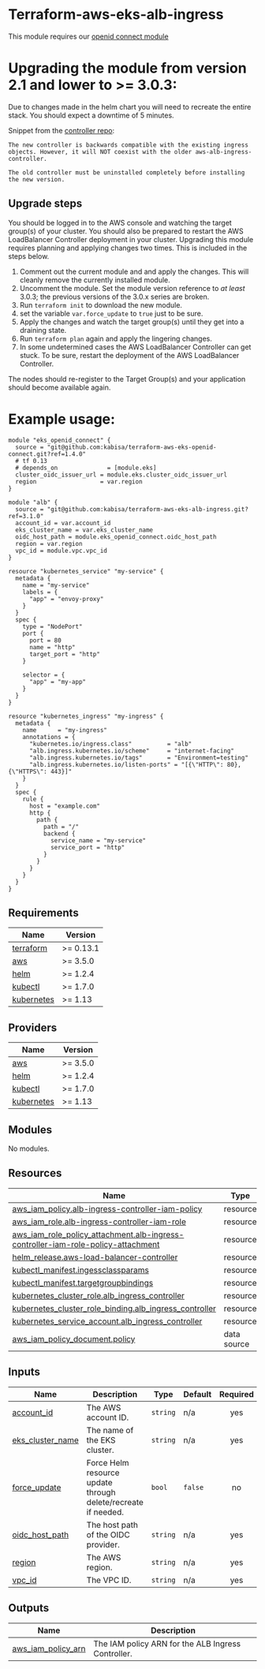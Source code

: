 # Terraform-aws-eks-alb-ingress

This module requires our [openid connect module](https://github.com/kabisa/terraform-aws-eks-openid-connect)

# Upgrading the module from version 2.1 and lower to >= 3.0.3:
Due to changes made in the helm chart you will need to recreate the entire stack. You should expect a downtime of 5 minutes.

Snippet from the [controller repo](https://github.com/kubernetes-sigs/aws-load-balancer-controller/tree/main/helm/aws-load-balancer-controller#upgrade):
```
The new controller is backwards compatible with the existing ingress objects. However, it will NOT coexist with the older aws-alb-ingress-controller. 

The old controller must be uninstalled completely before installing the new version.
```

## Upgrade steps

You should be logged in to the AWS console and watching the target group(s) of your cluster. 
You should also be prepared to restart the AWS LoadBalancer Controller deployment in your cluster.
Upgrading this module requires planning and applying changes two times. This is included in the steps below.

1. Comment out the current module and and apply the changes. This will cleanly remove the currently installed module.
2. Uncomment the module. Set the module version reference to _at least_ 3.0.3; the previous versions of the 3.0.x series are broken.
3. Run `terraform init` to download the new module.
4. set the variable `var.force_update` to `true` just to be sure.
5. Apply the changes and watch the target group(s) until they get into a draining state.
6. Run `terraform plan` again and apply the lingering changes.
7. In some undetermined cases the AWS LoadBalancer Controller can get stuck. To be sure, restart the deployment of the AWS LoadBalancer Controller.

The nodes should re-register to the Target Group(s) and your application should become available again.

# Example usage:

```hcl
module "eks_openid_connect" {
  source = "git@github.com:kabisa/terraform-aws-eks-openid-connect.git?ref=1.4.0"
  # tf 0.13
  # depends_on              = [module.eks]
  cluster_oidc_issuer_url = module.eks.cluster_oidc_issuer_url
  region                  = var.region
}

module "alb" {
  source = "git@github.com:kabisa/terraform-aws-eks-alb-ingress.git?ref=3.1.0"
  account_id = var.account_id
  eks_cluster_name = var.eks_cluster_name
  oidc_host_path = module.eks_openid_connect.oidc_host_path
  region = var.region
  vpc_id = module.vpc.vpc_id
}

resource "kubernetes_service" "my-service" {
  metadata {
    name = "my-service"
    labels = {
      "app" = "envoy-proxy"
    }
  }
  spec {
    type = "NodePort"
    port {
      port = 80
      name = "http"
      target_port = "http"
    }

    selector = {
      "app" = "my-app"
    }
  }
}

resource "kubernetes_ingress" "my-ingress" {
  metadata {
    name      = "my-ingress"
    annotations = {
      "kubernetes.io/ingress.class"          = "alb"
      "alb.ingress.kubernetes.io/scheme"     = "internet-facing"
      "alb.ingress.kubernetes.io/tags"       = "Environment=testing"
      "alb.ingress.kubernetes.io/listen-ports" = "[{\"HTTP\": 80}, {\"HTTPS\": 443}]"
    }
  }
  spec {
    rule {
      host = "example.com"
      http {
        path {
          path = "/"
          backend {
            service_name = "my-service"
            service_port = "http"
          }
        }
      }
    }
  }
}
```

<!-- BEGIN_TF_DOCS -->
## Requirements

| Name | Version |
|------|---------|
| <a name="requirement_terraform"></a> [terraform](#requirement\_terraform) | >= 0.13.1 |
| <a name="requirement_aws"></a> [aws](#requirement\_aws) | >= 3.5.0 |
| <a name="requirement_helm"></a> [helm](#requirement\_helm) | >= 1.2.4 |
| <a name="requirement_kubectl"></a> [kubectl](#requirement\_kubectl) | >= 1.7.0 |
| <a name="requirement_kubernetes"></a> [kubernetes](#requirement\_kubernetes) | >= 1.13 |

## Providers

| Name | Version |
|------|---------|
| <a name="provider_aws"></a> [aws](#provider\_aws) | >= 3.5.0 |
| <a name="provider_helm"></a> [helm](#provider\_helm) | >= 1.2.4 |
| <a name="provider_kubectl"></a> [kubectl](#provider\_kubectl) | >= 1.7.0 |
| <a name="provider_kubernetes"></a> [kubernetes](#provider\_kubernetes) | >= 1.13 |

## Modules

No modules.

## Resources

| Name | Type |
|------|------|
| [aws_iam_policy.alb-ingress-controller-iam-policy](https://registry.terraform.io/providers/hashicorp/aws/latest/docs/resources/iam_policy) | resource |
| [aws_iam_role.alb-ingress-controller-iam-role](https://registry.terraform.io/providers/hashicorp/aws/latest/docs/resources/iam_role) | resource |
| [aws_iam_role_policy_attachment.alb-ingress-controller-iam-role-policy-attachment](https://registry.terraform.io/providers/hashicorp/aws/latest/docs/resources/iam_role_policy_attachment) | resource |
| [helm_release.aws-load-balancer-controller](https://registry.terraform.io/providers/hashicorp/helm/latest/docs/resources/release) | resource |
| [kubectl_manifest.ingessclassparams](https://registry.terraform.io/providers/gavinbunney/kubectl/latest/docs/resources/manifest) | resource |
| [kubectl_manifest.targetgroupbindings](https://registry.terraform.io/providers/gavinbunney/kubectl/latest/docs/resources/manifest) | resource |
| [kubernetes_cluster_role.alb_ingress_controller](https://registry.terraform.io/providers/hashicorp/kubernetes/latest/docs/resources/cluster_role) | resource |
| [kubernetes_cluster_role_binding.alb_ingress_controller](https://registry.terraform.io/providers/hashicorp/kubernetes/latest/docs/resources/cluster_role_binding) | resource |
| [kubernetes_service_account.alb_ingress_controller](https://registry.terraform.io/providers/hashicorp/kubernetes/latest/docs/resources/service_account) | resource |
| [aws_iam_policy_document.policy](https://registry.terraform.io/providers/hashicorp/aws/latest/docs/data-sources/iam_policy_document) | data source |

## Inputs

| Name | Description | Type | Default | Required |
|------|-------------|------|---------|:--------:|
| <a name="input_account_id"></a> [account\_id](#input\_account\_id) | The AWS account ID. | `string` | n/a | yes |
| <a name="input_eks_cluster_name"></a> [eks\_cluster\_name](#input\_eks\_cluster\_name) | The name of the EKS cluster. | `string` | n/a | yes |
| <a name="input_force_update"></a> [force\_update](#input\_force\_update) | Force Helm resource update through delete/recreate if needed. | `bool` | `false` | no |
| <a name="input_oidc_host_path"></a> [oidc\_host\_path](#input\_oidc\_host\_path) | The host path of the OIDC provider. | `string` | n/a | yes |
| <a name="input_region"></a> [region](#input\_region) | The AWS region. | `string` | n/a | yes |
| <a name="input_vpc_id"></a> [vpc\_id](#input\_vpc\_id) | The VPC ID. | `string` | n/a | yes |

## Outputs

| Name | Description |
|------|-------------|
| <a name="output_aws_iam_policy_arn"></a> [aws\_iam\_policy\_arn](#output\_aws\_iam\_policy\_arn) | The IAM policy ARN for the ALB Ingress Controller. |
<!-- END_TF_DOCS -->